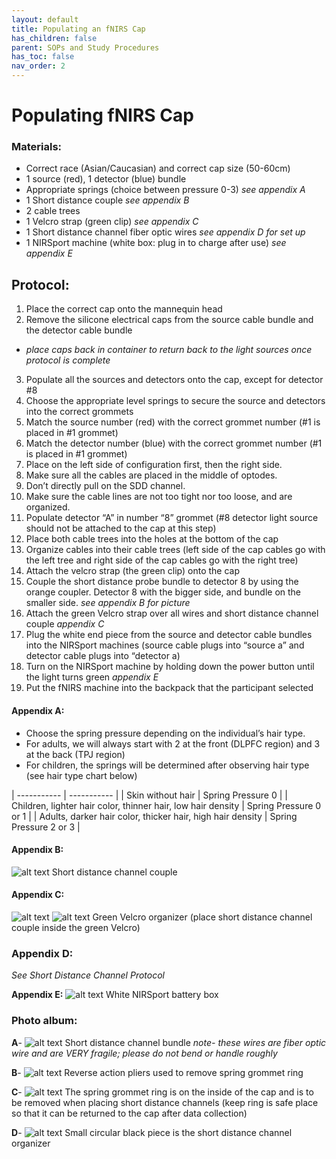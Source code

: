 ```yaml
---
layout: default
title: Populating an fNIRS Cap
has_children: false
parent: SOPs and Study Procedures
has_toc: false
nav_order: 2
---
```


# Populating fNIRS Cap

### Materials: 
- Correct race (Asian/Caucasian) and correct cap size (50-60cm)
- 1 source (red), 1 detector (blue) bundle 
- Appropriate springs (choice between pressure 0-3) *see appendix A*
- 1 Short distance couple *see appendix B*
- 2 cable trees 
- 1 Velcro strap (green clip) *see appendix C*
- 1 Short distance channel fiber optic wires *see appendix D for set up*
- 1 NIRSport machine (white box: plug in to charge after use) *see appendix E*

## Protocol:
1. Place the correct cap onto the mannequin head
2. Remove the silicone electrical caps from the source cable bundle and the detector cable bundle
- *place caps back in container to return back to the light sources once protocol is complete*
3. Populate all the sources and detectors onto the cap, except for detector #8
4. Choose the appropriate level springs to secure the source and detectors into the correct grommets
5. Match the source number (red) with the correct grommet number (#1 is placed in #1 grommet)
6. Match the detector number (blue) with the correct grommet number (#1 is placed in #1 grommet) 
7. Place on the left side of configuration first, then the right side. 
8. Make sure all the cables are placed in the middle of optodes. 
9. Don’t directly pull on the SDD channel.  
10. Make sure the cable lines are not too tight nor too loose, and are organized. 
11. Populate detector “A” in number “8” grommet (#8 detector light source should not be attached to the cap at this step)
12. Place both cable trees into the holes at the bottom of the cap 
13. Organize cables into their cable trees (left side of the cap cables go with the left tree and right side of the cap cables go with the right tree)
14. Attach the velcro strap (the green clip) onto the cap
15. Couple the short distance probe bundle to detector 8 by using the orange coupler. Detector 8 with the bigger side, and bundle on the smaller side. *see appendix B for picture*
16. Attach the green Velcro strap over all wires and short distance channel couple *appendix C*
17. Plug the white end piece from the source and detector cable bundles into the NIRSport machines (source cable plugs into “source a” and detector cable plugs into “detector a)
18. Turn on the NIRSport machine by holding down the power button until the light turns green *appendix E* 
19. Put the fNIRS machine into the backpack that the participant selected 





#### Appendix A:
- Choose the spring pressure depending on the individual’s hair type. 
- For adults, we will always start with 2 at the front (DLPFC region) and 3 at the back (TPJ region)
- For children, the springs will be determined after observing hair type (see hair type chart below)

| ----------- | ----------- |
| Skin without hair | Spring Pressure 0 |
| Children, lighter hair color, thinner hair, low hair density | Spring Pressure 0 or 1 |
| Adults, darker hair color, thicker hair, high hair density | Spring Pressure 2 or 3 |

#### Appendix B:
![alt text](couple.png)
Short distance channel couple 

#### Appendix C:
![alt text](velcro.png)
![alt text](velcro_2.png)
Green Velcro organizer (place short distance channel couple inside the green Velcro) 

### Appendix D:
*See Short Distance Channel Protocol*

**Appendix E:**
![alt text](nirsport.png)
White NIRSport battery box 


### Photo album:
**A**- 
![alt text](sd_channel.png)
Short distance channel bundle *note- these wires are fiber optic wire and are VERY fragile; please do not bend or handle roughly*

**B**-
![alt text](pliers.png)
Reverse action pliers used to remove spring grommet ring 

**C**-
![alt text](grommet_structure.png)
The spring grommet ring is on the inside of the cap and is to be removed when placing short distance channels (keep ring is safe place so that it can be returned to the cap after data collection)

**D**-
![alt text](sd_layout.png)
Small circular black piece is the short distance channel organizer 